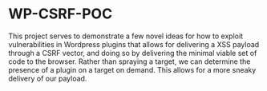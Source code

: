 WP-CSRF-POC
===========
This project serves to demonstrate a few novel ideas for how to exploit vulnerabilities in Wordpress plugins that allows for delivering a XSS payload through a CSRF vector, and doing so by delivering the minimal viable set of code to the browser. Rather than spraying a target, we can determine the presence of a plugin on a target on demand. This allows for a more sneaky delivery of our payload.